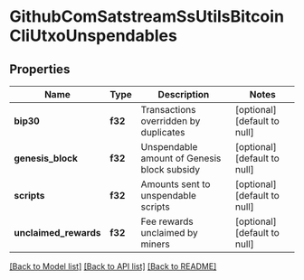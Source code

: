 # GithubComSatstreamSsUtilsBitcoinCliUtxoUnspendables

## Properties
Name | Type | Description | Notes
------------ | ------------- | ------------- | -------------
**bip30** | **f32** | Transactions overridden by duplicates | [optional] [default to null]
**genesis_block** | **f32** | Unspendable amount of Genesis block subsidy | [optional] [default to null]
**scripts** | **f32** | Amounts sent to unspendable scripts | [optional] [default to null]
**unclaimed_rewards** | **f32** | Fee rewards unclaimed by miners | [optional] [default to null]

[[Back to Model list]](../README.md#documentation-for-models) [[Back to API list]](../README.md#documentation-for-api-endpoints) [[Back to README]](../README.md)


